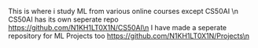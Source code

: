 This is where i study ML from various online courses except CS50AI \n
CS50AI has its own seperate repo https://github.com/N1KH1LT0X1N/CS50AI\n
I have made a seperate repository for ML Projects too https://github.com/N1KH1LT0X1N/Projects\n

